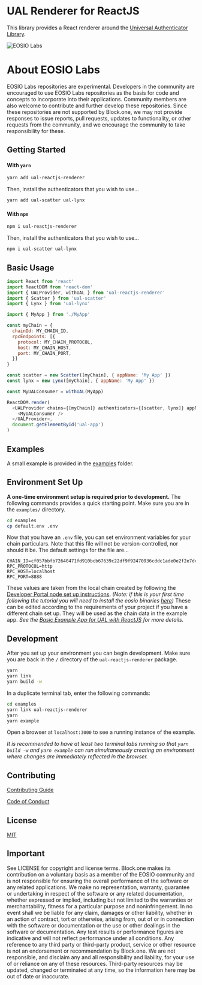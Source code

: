 # UAL Renderer for ReactJS

This library provides a React renderer around the [Universal Authenticator Library](https://github.com/EOSIO/universal-authenticator-library).

![EOSIO Labs](https://img.shields.io/badge/EOSIO-Labs-5cb3ff.svg)

# About EOSIO Labs

EOSIO Labs repositories are experimental.  Developers in the community are encouraged to use EOSIO Labs repositories as the basis for code and concepts to incorporate into their applications. Community members are also welcome to contribute and further develop these repositories. Since these repositories are not supported by Block.one, we may not provide responses to issue reports, pull requests, updates to functionality, or other requests from the community, and we encourage the community to take responsibility for these.

## Getting Started
#### With ``yarn``
```bash
yarn add ual-reactjs-renderer
```
Then, install the authenticators that you wish to use...
```bash
yarn add ual-scatter ual-lynx
```
#### With ``npm``
```bash
npm i ual-reactjs-renderer
```
Then, install the authenticators that you wish to use...
```bash
npm i ual-scatter ual-lynx
```

## Basic Usage
```javascript
import React from 'react'
import ReactDOM from 'react-dom'
import { UALProvider, withUAL } from 'ual-reactjs-renderer'
import { Scatter } from 'ual-scatter'
import { Lynx } from 'ual-lynx'

import { MyApp } from './MyApp'

const myChain = {
  chainId: MY_CHAIN_ID,
  rpcEndpoints: [{
    protocol: MY_CHAIN_PROTOCOL,
    host: MY_CHAIN_HOST,
    port: MY_CHAIN_PORT,
  }]
}

const scatter = new Scatter([myChain], { appName: 'My App' })
const lynx = new Lynx([myChain], { appName: 'My App' })

const MyUALConsumer = withUAL(MyApp)

ReactDOM.render(
  <UALProvider chains={[myChain]} authenticators={[scatter, lynx]} appName={'My App'}>
    <MyUALConsumer />
  </UALProvider>,
  document.getElementById('ual-app')
)
```

## Examples
A small example is provided in the [examples](https://github.com/EOSIO/ual-reactjs-renderer/tree/develop/examples) folder.

## Environment Set Up
**A one-time environment setup is required prior to development.**  The following commands provides a quick starting point.  Make sure you are in the ``examples/`` directory.
```bash
cd examples
cp default.env .env
```
Now that you have an ``.env`` file, you can set environment variables for your chain particulars.  Note that this file will not be version-controlled, nor should it be.
The default settings for the file are...
```
CHAIN_ID=cf057bbfb72640471fd910bcb67639c22df9f92470936cddc1ade0e2f2e7dc4f
RPC_PROTOCOL=http
RPC_HOST=localhost
RPC_PORT=8888
```
These values are taken from the local chain created by following the [Developer Portal node set up instructions](https://developers.eos.io/eosio-home/docs/getting-the-software). _(Note: if this is your first time following the tutorial you will need to install the eosio binaries [here](https://developers.eos.io/eosio-home/docs/setting-up-your-environment))_  These can be edited according to the requirements of your project if you have a different chain set up.  They will be used as the chain data in the example app.
*See the [Basic Example App for UAL with ReactJS](https://github.com/EOSIO/ual-reactjs-renderer/tree/develop/examples) for more details.*

## Development
After you set up your environment you can begin development.  Make sure you are back in the ``/`` directory of the ``ual-reactjs-renderer`` package.
```bash
yarn
yarn link
yarn build -w
```

In a duplicate terminal tab, enter the following commands:
```bash
cd examples
yarn link ual-reactjs-renderer
yarn
yarn example
```

Open a browser at `localhost:3000` to see a running instance of the example.

*It is recommended to have at least two terminal tabs running so that `yarn build -w` and `yarn example` can run simultaneously creating an environment where changes are immediately reflected in the browser.*

## Contributing

[Contributing Guide](./CONTRIBUTING.md)

[Code of Conduct](./CONTRIBUTING.md#conduct)

## License

[MIT](./LICENSE)

## Important

See LICENSE for copyright and license terms.  Block.one makes its contribution on a voluntary basis as a member of the EOSIO community and is not responsible for ensuring the overall performance of the software or any related applications.  We make no representation, warranty, guarantee or undertaking in respect of the software or any related documentation, whether expressed or implied, including but not limited to the warranties or merchantability, fitness for a particular purpose and noninfringement. In no event shall we be liable for any claim, damages or other liability, whether in an action of contract, tort or otherwise, arising from, out of or in connection with the software or documentation or the use or other dealings in the software or documentation.  Any test results or performance figures are indicative and will not reflect performance under all conditions.  Any reference to any third party or third-party product, service or other resource is not an endorsement or recommendation by Block.one.  We are not responsible, and disclaim any and all responsibility and liability, for your use of or reliance on any of these resources. Third-party resources may be updated, changed or terminated at any time, so the information here may be out of date or inaccurate.
